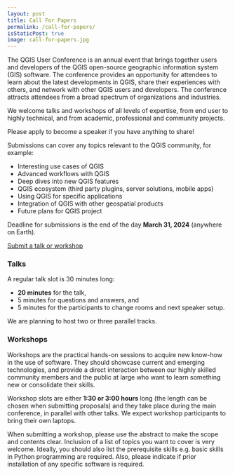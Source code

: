 ```yaml
---
layout: post
title: Call For Papers
permalink: /call-for-papers/
isStaticPost: true
image: call-for-papers.jpg
---
```



<div class="row">
    <div class="col-lg-9">

<p>
The QGIS User Conference is an annual event that brings together users and developers of the QGIS open-source geographic information system (GIS) software. The conference provides an opportunity for attendees to learn about the latest developments in QGIS, share their experiences with others, and network with other QGIS users and developers. The conference attracts attendees from a broad spectrum of organizations and industries.
</p>

<p>
We welcome talks and workshops of all levels of expertise, from end user to highly technical, and from academic, professional and community projects.
</p>

<p>
    Please apply to become a speaker if you have anything to share!
</p>

</div></div>

Submissions can cover any topics relevant to the QGIS community, for example:

- Interesting use cases of QGIS
- Advanced workflows with QGIS
- Deep dives into new QGIS features
- QGIS ecosystem (third party plugins, server solutions, mobile apps)
- Using QGIS for specific applications
- Integration of QGIS with other geospatial products
- Future plans for QGIS project

Deadline for submissions is the end of the day **March 31, 2024** (anywhere on Earth).

<div align="">
    <a href="https://talks.osgeo.org/qgis-uc2024/cfp" class="btn btn-primary waves-effect waves-button waves-light waves-float">Submit a talk or workshop</a>
</div>


### Talks

A regular talk slot is 30 minutes long:

- **20 minutes** for the talk,
- 5 minutes for questions and answers, and
- 5 minutes for the participants to change rooms and next speaker setup.

We are planning to host two or three parallel tracks.

### Workshops

<div class="row">
    <div class="col-lg-9">

<p>

Workshops are the practical hands-on sessions to acquire new know-how in the use of software. They should showcase current and emerging technologies, and provide a direct interaction between our highly skilled community members and the public at large who want to learn something new or consolidate their skills.
</p><p>
Workshop slots are either <b>1:30 or 3:00 hours</b> long (the length can be chosen when submitting proposals) and they take place during the main conference, in parallel with other talks. We expect workshop participants to bring their own laptops.
</p><p>
When submitting a workshop, please use the abstract to make the scope and contents clear. Inclusion of a list of topics you want to cover is very welcome. Ideally, you should also list the prerequisite skills e.g. basic skills in Python programming are required. Also, please indicate if prior installation of any specific software is required.

</p>

</div></div>
